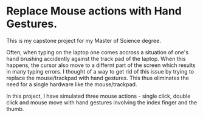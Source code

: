 # Replace Mouse actions with Hand Gestures.
This is my capstone project for my Master of Science degree.

Often, when typing on the laptop one comes accross a situation of one's hand brushing accidently against the track pad of the laptop. When this happens, the cursor also move to a differnt part of the screen which results in many typing errors. I thought of a way to get rid of this issue by trying to replace the mouse/trackpad with hand gestures. This thus eliminates the need for a single hardware like the mouse/trackpad.

In this project, I have simulated three mouse actions - single click, double click and mouse move with hand gestures involving the index finger and the thumb.
